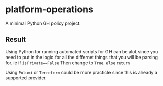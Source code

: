 # platform-operations

A minimal Python GH policy project.



## Result

Using Python for running automated scripts for GH can be alot since you need to put in the logic for all the differnet things that you will be parsing for. ie if `isPrivate==False` Then change to `True`.  `else` `return`


Using `Pulumi` or `Terreform` could be more practicle since this is already a supported previder.
